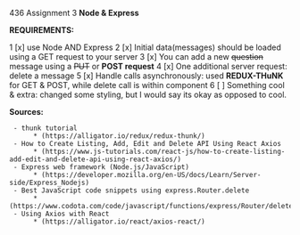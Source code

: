 436 Assignment 3
**Node & Express**

**REQUIREMENTS:**

1 [x] use Node AND Express
2 [x] Initial data(messages) should be loaded using a GET request to your server
3 [x] You can add a new ~~question~~ message using a ~~PUT~~ or **POST request**
4 [x] One additional server request: delete a message
5 [x] Handle calls asynchronously: used **REDUX-THuNK** for GET & POST, while delete call is within component
6 [ ] Something cool & extra: changed some styling, but I would say its okay as opposed to cool.


**Sources:** 

     - thunk tutorial 
          * (https://alligator.io/redux/redux-thunk/)
     - How to Create Listing, Add, Edit and Delete API Using React Axios
          * (https://www.js-tutorials.com/react-js/how-to-create-listing-add-edit-and-delete-api-using-react-axios/)
     - Express web framework (Node.js/JavaScript)
          * (https://developer.mozilla.org/en-US/docs/Learn/Server-side/Express_Nodejs)
     - Best JavaScript code snippets using express.Router.delete
          * (https://www.codota.com/code/javascript/functions/express/Router/delete)
     - Using Axios with React
          * (https://alligator.io/react/axios-react/)

    
